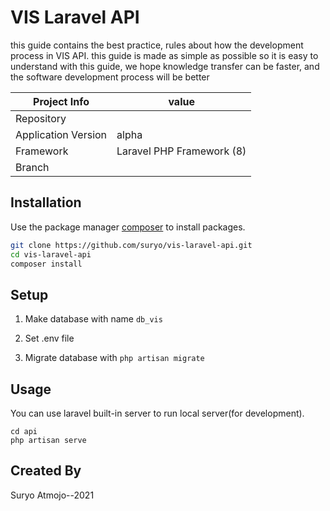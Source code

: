 # VIS Laravel API

this guide contains the best practice, rules about how the development process in VIS API.
this guide is made as simple as possible so it is easy to understand
with this guide, we hope knowledge transfer can be faster, and the software development process will be better

| **Project Info**    | value                     |
| ------------------- | ------------------------- |
| Repository          |                           |
| Application Version | alpha                     |
| Framework           | Laravel PHP Framework (8) |
| Branch              |                           |

## Installation

Use the package manager [composer](https://getcomposer.org/) to install packages.

```bash
git clone https://github.com/suryo/vis-laravel-api.git
cd vis-laravel-api
composer install

```

## Setup

1. Make database with name
   `db_vis`

2. Set .env file

3. Migrate database with
   `php artisan migrate`

## Usage

You can use laravel built-in server to run local server(for development).

```
cd api
php artisan serve

```

## Created By

Suryo Atmojo--2021

